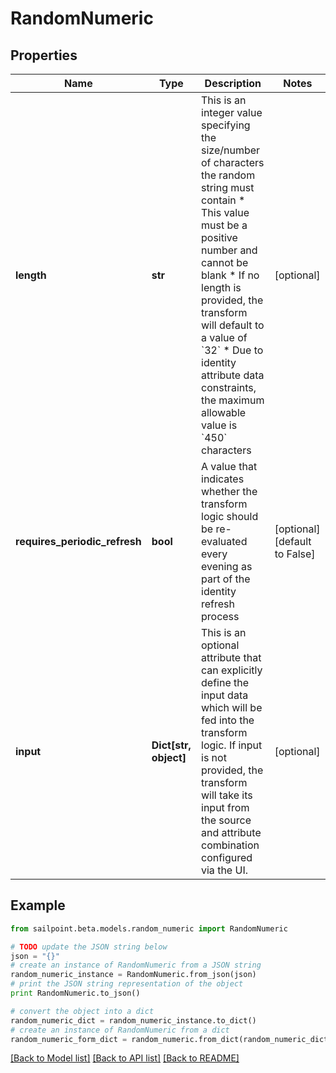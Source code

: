 # RandomNumeric


## Properties

Name | Type | Description | Notes
------------ | ------------- | ------------- | -------------
**length** | **str** | This is an integer value specifying the size/number of characters the random string must contain   * This value must be a positive number and cannot be blank   * If no length is provided, the transform will default to a value of &#x60;32&#x60;   * Due to identity attribute data constraints, the maximum allowable value is &#x60;450&#x60; characters  | [optional] 
**requires_periodic_refresh** | **bool** | A value that indicates whether the transform logic should be re-evaluated every evening as part of the identity refresh process | [optional] [default to False]
**input** | **Dict[str, object]** | This is an optional attribute that can explicitly define the input data which will be fed into the transform logic. If input is not provided, the transform will take its input from the source and attribute combination configured via the UI. | [optional] 

## Example

```python
from sailpoint.beta.models.random_numeric import RandomNumeric

# TODO update the JSON string below
json = "{}"
# create an instance of RandomNumeric from a JSON string
random_numeric_instance = RandomNumeric.from_json(json)
# print the JSON string representation of the object
print RandomNumeric.to_json()

# convert the object into a dict
random_numeric_dict = random_numeric_instance.to_dict()
# create an instance of RandomNumeric from a dict
random_numeric_form_dict = random_numeric.from_dict(random_numeric_dict)
```
[[Back to Model list]](../README.md#documentation-for-models) [[Back to API list]](../README.md#documentation-for-api-endpoints) [[Back to README]](../README.md)


